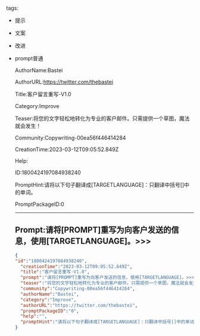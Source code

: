   tags: 
- 提示
- 文案
- 改进
- prompt普通

  AuthorName:Bastei

  AuthorURL:https://twitter.com/thebastei

  Title:客户留言重写-V1.0

  Category:Improve

  Teaser:将您的文字轻松地转化为专业的客户邮件。只需提供一个草图，魔法就会发生！

  Community:Copywriting-00ea56f446414284

  CreationTime:2023-03-12T09:05:52.849Z

  Help:

  ID:1800424197084938240

  PromptHint:请将以下句子翻译成[TARGETLANGUAGE]：只翻译中括号[]中的单词。

  PromptPackageID:0

  ---

  ## Prompt:请将[PROMPT]重写为向客户发送的信息，使用[TARGETLANGUAGE]。>>>

  ```json
  {
  "id":"1800424197084938240",
    "creationTime":"2023-03-12T09:05:52.849Z",
    "title":"客户留言重写-V1.0",
    "prompt":"请将[PROMPT]重写为向客户发送的信息，使用[TARGETLANGUAGE]。>>>",
    "teaser":"将您的文字轻松地转化为专业的客户邮件。只需提供一个草图，魔法就会发生！",
    "community":"Copywriting-00ea56f446414284",
    "authorName":"Bastei",
    "category":"Improve",
    "authorURL":"https://twitter.com/thebastei",
    "promptPackageID":"0",
    "help":"",
    "promptHint":"请将以下句子翻译成[TARGETLANGUAGE]：只翻译中括号[]中的单词。"
  }
  ```
